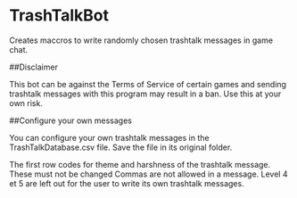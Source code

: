 # TrashTalkBot

Creates maccros to write randomly chosen trashtalk messages in game chat.

##Disclaimer

This bot can be against the Terms of Service of certain games and sending trashtalk messages with this program may result in a ban.
Use this at your own risk.

##Configure your own messages

You can configure your own trashtalk messages in the TrashTalkDatabase.csv file.
Save the file in its original folder.

The first row codes for theme and harshness of the trashtalk message. These must not be changed
Commas are not allowed in a message.
Level 4 et 5 are left out for the user to write its own trashtalk messages.
